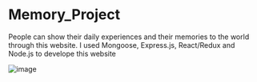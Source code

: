 # Memory_Project
People can show their daily experiences and their memories to the world through this website. I used Mongoose, Express.js, React/Redux and Node.js to develope this website

![image](https://user-images.githubusercontent.com/87406802/209969706-393ce84a-c0c2-4852-a236-fd3c2863a0c0.png)

